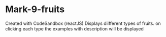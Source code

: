 # Mark-9-fruits
Created with CodeSandbox (reactJS)
Displays diifferent types of fruits.
on clicking each type the examples with description will be displayed

